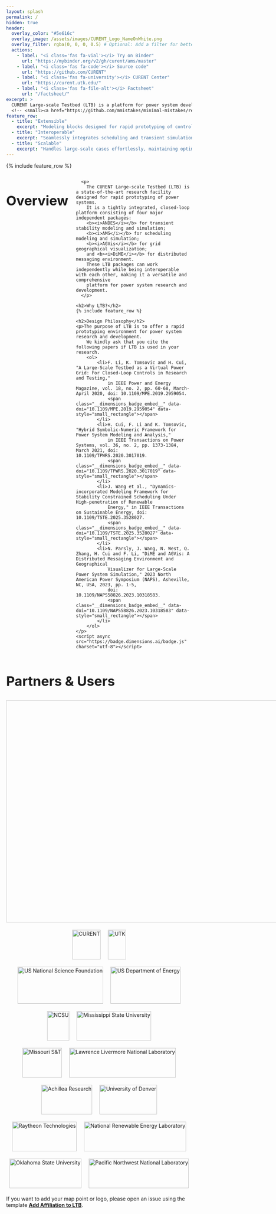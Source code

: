 ```yaml
---
layout: splash
permalink: /
hidden: true
header:
  overlay_color: "#5e616c"
  overlay_image: /assets/images/CURENT_Logo_NameOnWhite.png
  overlay_filter: rgba(0, 0, 0, 0.5) # Optional: Add a filter for better contrast
  actions:
    - label: "<i class='fas fa-vial'></i> Try on Binder"
      url: "https://mybinder.org/v2/gh/curent/ams/master"
    - label: "<i class='fas fa-code'></i> Source code"
      url: "https://github.com/CURENT"
    - label: "<i class='fas fa-university'></i> CURENT Center"
      url: "https://curent.utk.edu/"
    - label: "<i class='fas fa-file-alt'></i> Factsheet"
      url: "/factsheet/"
excerpt: >
  CURENT Large-scale Testbed (LTB) is a platform for power system development and testing. <br/>
  <!-- <small><a href="https://github.com/mmistakes/minimal-mistakes/releases/tag/4.26.2">Latest release v4.26.2</a></small> -->
feature_row:
  - title: "Extensible"
    excerpt: "Modeling blocks designed for rapid prototyping of controllers, formulations, and algorithms."
  - title: "Interoperable"
    excerpt: "Seamlessly integrates scheduling and transient simulation tools."
  - title: "Scalable"
    excerpt: "Handles large-scale cases effortlessly, maintaining optimal performance."    
---
```


{% include feature_row %}


<head>
  <!-- Other HTML head elements -->
  <link rel="stylesheet" href="https://cdnjs.cloudflare.com/ajax/libs/font-awesome/5.15.4/css/all.min.css">
  <link rel="stylesheet" href="https://unpkg.com/leaflet@1.7.1/dist/leaflet.css" />
  <script src="https://unpkg.com/leaflet@1.7.1/dist/leaflet.js"></script>
</head>

<style>
  h1 {
      /* font-family: "Monaco", cursive; */
      font-size: 48px;
  }
  h2 {
      /* font-family: "Monaco", cursive; */
      font-size: 36px;
  }
  partner-logo {
      height: 10px;
  }

  .icon-label {
  font-size: 24px;
  /* font-family: "Monaco", cursive; */
  }
  .icon-container {
    display: flex;
    justify-content: flex-start;
    align-items: center;
    gap: 20px; /* Adjust the value to increase or decrease the space between icons */
  }

  .logo-gallery {
    text-align: left;
  }
  .logo-container {
    display: flex;
    flex-wrap: wrap;
    justify-content: center;
    gap: 20px;
    margin-top: 20px;
  }

    /* First kind logo */
  .partner-logo {
    display: flex;
    align-items: center;
    /* justify-content: center; */
    /* Set a fixed height for uniformity */
    height: 100px;
    /* Allow the width to adjust based on the image aspect ratio */
    width: auto;
    margin: 0px;
  }
  .partner-logo img {
    height: 100%; /* Set the image height to 100% of the container */
    width: auto; /* Allow the width to adjust based on the image aspect ratio */
    object-fit: contain; /* Preserve aspect ratio and fit the whole image within the container */
  }

  /* Second kind logo, given height */
  .partner-logo2 {
    display: flex;
    align-items: center;
    /* justify-content: center; */
    /* Set a fixed height for uniformity */
    height: 80px;
    /* Allow the width to adjust based on the image aspect ratio */
    width: auto;
    margin: 0px;
  }
  .partner-logo2 img {
    height: 100%; /* Set the image height to 100% of the container */
    width: auto; /* Allow the width to adjust based on the image aspect ratio */
    object-fit: contain; /* Preserve aspect ratio and fit the whole image within the container */
  }

  /* Third kind logo, given width */
  .partner-logo3 {
    display: flex;
    align-items: center;
    /* justify-content: center; */
    /* Set a fixed height for uniformity */
    height: auto;
    /* Allow the width to adjust based on the image aspect ratio */
    width: 300px;
    margin: 0px;
  }
  .partner-logo3 img {
    height: auto; /* Set the image height to 100% of the container */
    width: 100%; /* Allow the width to adjust based on the image aspect ratio */
    object-fit: contain; /* Preserve aspect ratio and fit the whole image within the container */
  }
</style>

<div class="row">
  <div class="small-12 columns">
    <h2>Overview</h2>

      <p>
        The CURENT Large-scale Testbed (LTB) is a state-of-the-art research facility designed for rapid prototyping of power systems.
        It is a tightly integrated, closed-loop platform consisting of four major independent packages:
        <b><i>ANDES</i></b> for transient stability modeling and simulation;
        <b><i>AMS</i></b> for scheduling modeling and simulation;
        <b><i>AGVis</i></b> for grid geographical visualization;
        and <b><i>DiME</i></b> for distributed messaging environment.
        These LTB packages can work independently while being interoperable with each other, making it a versatile and comprehensive
        platform for power system research and development.
      </p>

    <h2>Why LTB?</h2>
    {% include feature_row %}

    <h2>Design Philosophy</h2>
    <p>The purpose of LTB is to offer a rapid prototyping environment for power system research and development.
        We kindly ask that you cite the following papers if LTB is used in your research.
        <ol>
            <li>F. Li, K. Tomsovic and H. Cui, "A Large-Scale Testbed as a Virtual Power Grid: For Closed-Loop Controls in Research and Testing,"
                in IEEE Power and Energy Magazine, vol. 18, no. 2, pp. 60-68, March-April 2020, doi: 10.1109/MPE.2019.2959054.
                <span class="__dimensions_badge_embed__" data-doi="10.1109/MPE.2019.2959054" data-style="small_rectangle"></span>
            </li>
            <li>H. Cui, F. Li and K. Tomsovic, "Hybrid Symbolic-Numeric Framework for Power System Modeling and Analysis,"
                in IEEE Transactions on Power Systems, vol. 36, no. 2, pp. 1373-1384, March 2021, doi: 10.1109/TPWRS.2020.3017019.
                <span class="__dimensions_badge_embed__" data-doi="10.1109/TPWRS.2020.3017019" data-style="small_rectangle"></span>  
            </li>
            <li>J. Wang et al., "Dynamics-incorporated Modeling Framework for Stability Constrained Scheduling Under High-penetration of Renewable
                Energy," in IEEE Transactions on Sustainable Energy, doi: 10.1109/TSTE.2025.3528027.              
                <span class="__dimensions_badge_embed__" data-doi="10.1109/TSTE.2025.3528027" data-style="small_rectangle"></span>  
            </li>
            <li>N. Parsly, J. Wang, N. West, Q. Zhang, H. Cui and F. Li, "DiME and AGVis: A Distributed Messaging Environment and Geographical
                Visualizer for Large-Scale Power System Simulation," 2023 North American Power Symposium (NAPS), Asheville, NC, USA, 2023, pp. 1-5,
                doi: 10.1109/NAPS58826.2023.10318583.
                <span class="__dimensions_badge_embed__" data-doi="10.1109/NAPS58826.2023.10318583" data-style="small_rectangle"></span>
            </li>
        </ol>
    </p>
    <script async src="https://badge.dimensions.ai/badge.js" charset="utf-8"></script>
  </div>
</div>

<div class="row">
  <h2>Partners & Users</h2>
  <div id="map" style="height: 600px; width: 1200px; margin: 0 auto; border: 1px solid #ccc;">
  </div>
  <script src="https://cdnjs.cloudflare.com/ajax/libs/PapaParse/5.3.0/papaparse.min.js"></script>
  <script src="/assets/js/map.js"></script>

  <div class="logo-container">
    <div class="partner-logo2">
      <img src="/assets/images/logos/CURENT.png" alt="CURENT">
    </div>
    <div class="partner-logo2">
      <img src="/assets/images/logos/UTK.png" alt="UTK">
    </div>
  </div>

  <div class="logo-container">
    <div class="partner-logo">
      <img src="/assets/images/logos/NSF2.png" alt="US National Science Foundation">
    </div>
    <div class="partner-logo">
      <img src="/assets/images/logos/DOE.png" alt="US Department of Energy">
    </div>
  </div>

  <div class="logo-container">
    <div class="partner-logo2">
      <img src="assets/images/logos/NCSU.png" alt="NCSU">
    </div>
    <div class="partner-logo2">
      <img src="/assets/images/logos/MSU.png" alt="Mississippi State University">
    </div>
  </div>

  <div class="logo-container">
    <div class="partner-logo2">
      <img src="/assets/images/logos/MST.png" alt="Missouri S&T">
    </div>
    <div class="partner-logo2">
      <img src="/assets/images/logos/LLNL.png" alt="Lawrence Livermore National Laboratory">
    </div>
    <div class="partner-logo2">
      <img src="/assets/images/logos/ACHL2.png" alt="Achillea Research">
    </div>
    <div class="partner-logo2">
      <img src="/assets/images/logos/UDenver.png" alt="University of Denver">
    </div>
    <div class="partner-logo2">
      <img src="/assets/images/logos/RTX2.png" alt="Raytheon Technologies">
    </div>
    <div class="partner-logo2">
      <img src="/assets/images/logos/NREL.jpeg" alt="National Renewable Energy Laboratory">
    </div>
  </div>

  <div class="logo-container">
    <div class="partner-logo2">
      <img src="/assets/images/logos/OSU.png" alt="Oklahoma State University">
    </div>
    <div class="partner-logo2">
      <img src="/assets/images/logos/PNNL3.png" alt="Pacific Northwest National Laboratory">
    </div>
  </div>

  <p style="margin-top: 20px;">
    If you want to add your map point or logo, please open an issue using the template
    <strong><a href="https://github.com/CURENT/curent.github.io/issues">Add Affiliation to LTB</a></strong>.
  </p>
</div>
